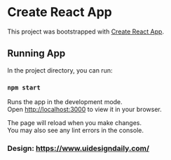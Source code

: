 # Create React App

This project was bootstrapped with [Create React App](https://github.com/facebook/create-react-app).

## Running App

In the project directory, you can run:

### `npm start`

Runs the app in the development mode.\
Open [http://localhost:3000](http://localhost:3000) to view it in your browser.

The page will reload when you make changes.\
You may also see any lint errors in the console.

### Design: https://www.uidesigndaily.com/

